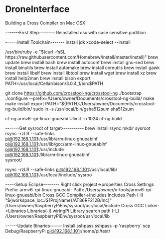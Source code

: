 # DroneInterface

Building a Cross Compiler on Mac OSX

-------First Step--------
Reinstalled osx with case sensitive partition

------Install Toolchain-------
install jdk
xcode-select --install

/usr/bin/ruby -e "$(curl -fsSL https://raw.githubusercontent.com/Homebrew/install/master/install)"
brew update
brew install bash
brew install autoconf
brew install gnu-sed
brew install binutils
brew install automake
brew install coreutils
brew install gawk
brew install libelf
brew install libtool
brew install wget
brew install xz
brew install help2man
brew install bison
export PATH=/usr/local/Cellar/bison/3.0.4_1/bin:$PATH

git clone https://github.com/crosstool-ng/crosstool-ng
./bootstrap
./configure --prefix=/Users/owner/Documents/crosstool-ng-build/
make
make install
export PATH="${PATH}:/Users/owner/Documents/crosstool-ng-build/bin/
sudo ln -s /usr/local/bin/gsha512sum sha512sum

ct-ng armv6-rpi-linux-gnueabi
Ulimit -n 1024
ct-ng build


-------Get sysroot of target-----------
brew install rsync
mkdir sysroot
rsync -rzLR --safe-links \
      pi@192.168.1.101:/usr/lib/arm-linux-gnueabihf \
      pi@192.168.1.101:/usr/lib/gcc/arm-linux-gnueabihf \
      pi@192.168.1.101:/usr/include \
      pi@192.168.1.101:/lib/arm-linux-gnueabihf \
      sysroot/

rsync -rzLR --safe-links pi@192.168.1.101:/usr/local/lib/ pi@192.168.1.101:/usr/local/include/ sysroo

-----Setup Eclipse--------
Right click project->properties
	Cross Settings
		Prefix: armv6-rpi-linux-gnueabi-
		Path: /Users/owner/x-tools/armv6-rpi-linux-gnueabi/bin
	Cross GCC Compiler->Includes
		Includes Path (-I)
			"${workspace_loc:/${ProjName}/AT86RF212B/Inc}"
			/Users/owner/RaspberryPiEnv/sysroot/usr/local/include
	Cross GCC Linker->Libraries
		Libraries(-I)
			wiringPi
		Library search path (-L)
			/Users/owner/RaspberryPiEnv/sysroot/usr/local/lib


------Update Binaries------
Install sshpass
sshpass -p 'raspberry' scp Debug/RaspberryPi pi@192.168.1.101:/home/pi/test/
